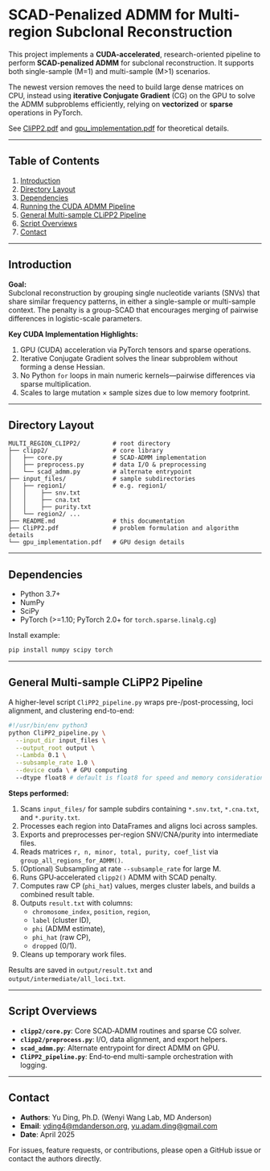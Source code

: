 # SCAD-Penalized ADMM for Multi-region Subclonal Reconstruction

This project implements a **CUDA-accelerated**, research-oriented pipeline to perform **SCAD-penalized ADMM** for subclonal reconstruction. It supports both single-sample (M=1) and multi-sample (M>1) scenarios.

The newest version removes the need to build large dense matrices on CPU, instead using **iterative Conjugate Gradient** (CG) on the GPU to solve the ADMM subproblems efficiently, relying on **vectorized** or **sparse** operations in PyTorch.

See [CliPP2.pdf](/CliPP2.pdf) and [gpu_implementation.pdf](/gpu_implementation.pdf) for theoretical details.

---

## Table of Contents

1. [Introduction](#introduction)  
2. [Directory Layout](#directory-layout)  
3. [Dependencies](#dependencies)  
4. [Running the CUDA ADMM Pipeline](#running-the-cuda-admm-pipeline)  
5. [General Multi-sample CLiPP2 Pipeline](#general-multi-sample-clipp2-pipeline)  
6. [Script Overviews](#script-overviews)  
7. [Contact](#contact)

---

## Introduction

**Goal:**  
Subclonal reconstruction by grouping single nucleotide variants (SNVs) that share similar frequency patterns, in either a single-sample or multi-sample context. The penalty is a group-SCAD that encourages merging of pairwise differences in logistic-scale parameters.

**Key CUDA Implementation Highlights:**
1. GPU (CUDA) acceleration via PyTorch tensors and sparse operations.  
2. Iterative Conjugate Gradient solves the linear subproblem without forming a dense Hessian.  
3. No Python `for` loops in main numeric kernels—pairwise differences via sparse multiplication.  
4. Scales to large mutation × sample sizes due to low memory footprint.

---

## Directory Layout

```
MULTI_REGION_CLIPP2/         # root directory
├── clipp2/                  # core library
│   ├── core.py              # SCAD-ADMM implementation
│   ├── preprocess.py        # data I/O & preprocessing
│   └── scad_admm.py         # alternate entrypoint
├── input_files/             # sample subdirectories
│   ├── region1/             # e.g. region1/
│   │    ├── snv.txt
│   │    ├── cna.txt
│   │    ├── purity.txt
│   └── region2/ ...
├── README.md                # this documentation
├── CliPP2.pdf               # problem formulation and algorithm details
└── gpu_implementation.pdf   # GPU design details
```

---

## Dependencies

- Python 3.7+  
- NumPy  
- SciPy  
- PyTorch (>=1.10; PyTorch 2.0+ for `torch.sparse.linalg.cg`)  

Install example:
```bash
pip install numpy scipy torch
```

---
## General Multi-sample CLiPP2 Pipeline

A higher-level script `CliPP2_pipeline.py` wraps pre-/post-processing, loci alignment, and clustering end-to-end:

```bash
#!/usr/bin/env python3
python CliPP2_pipeline.py \
  --input_dir input_files \
  --output_root output \
  --Lambda 0.1 \
  --subsample_rate 1.0 \
  --device cuda \ # GPU computing
  --dtype float8 # default is float8 for speed and memory consideration, you can choose from (float8, float16, float32)
```

**Steps performed:**
1. Scans `input_files/` for sample subdirs containing `*.snv.txt`, `*.cna.txt`, and `*.purity.txt`.  
2. Processes each region into DataFrames and aligns loci across samples.  
3. Exports and preprocesses per-region SNV/CNA/purity into intermediate files.  
4. Reads matrices `r, n, minor, total, purity, coef_list` via `group_all_regions_for_ADMM()`.  
5. (Optional) Subsampling at rate `--subsample_rate` for large M.  
6. Runs GPU‐accelerated `clipp2()` ADMM with SCAD penalty.  
7. Computes raw CP (`phi_hat`) values, merges cluster labels, and builds a combined result table.  
8. Outputs `result.txt` with columns:
   - `chromosome_index`, `position`, `region`,  
   - `label` (cluster ID),  
   - `phi` (ADMM estimate),  
   - `phi_hat` (raw CP),  
   - `dropped` (0/1).  
9. Cleans up temporary work files.

Results are saved in `output/result.txt` and `output/intermediate/all_loci.txt`.

---

## Script Overviews

- **`clipp2/core.py`**: Core SCAD‐ADMM routines and sparse CG solver.  
- **`clipp2/preprocess.py`**: I/O, data alignment, and export helpers.  
- **`scad_admm.py`**: Alternate entrypoint for direct ADMM on GPU.  
- **`CliPP2_pipeline.py`**: End‐to‐end multi-sample orchestration with logging.

---

## Contact

- **Authors**: Yu Ding, Ph.D. (Wenyi Wang Lab, MD Anderson)  
- **Email**: yding4@mdanderson.org, yu.adam.ding@gmail.com
- **Date**: April 2025  

For issues, feature requests, or contributions, please open a GitHub issue or contact the authors directly.


